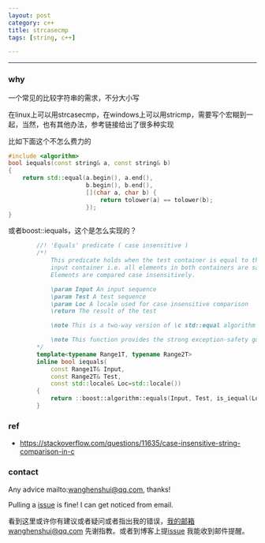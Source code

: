 ```yaml
---
layout: post
category: c++
title: strcasecmp
tags: [string, c++]

---
```


  

---

### why

一个常见的比较字符串的需求，不分大小写

在linux上可以用strcasecmp，在windows上可以用stricmp，需要写个宏糊到一起，当然，也有其他办法，参考链接给出了很多种实现

比如下面这个不怎么费力的

```c++
#include <algorithm>
bool iequals(const string& a, const string& b)
{
    return std::equal(a.begin(), a.end(),
                      b.begin(), b.end(),
                      [](char a, char b) {
                          return tolower(a) == tolower(b);
                      });
}
```

或者boost::iequals，这个是怎么实现的？

```c++
        //! 'Equals' predicate ( case insensitive )
        /*!
            This predicate holds when the test container is equal to the
            input container i.e. all elements in both containers are same.
            Elements are compared case insensitively.

            \param Input An input sequence
            \param Test A test sequence
            \param Loc A locale used for case insensitive comparison
            \return The result of the test

            \note This is a two-way version of \c std::equal algorithm

            \note This function provides the strong exception-safety guarantee
        */
        template<typename Range1T, typename Range2T>
        inline bool iequals( 
            const Range1T& Input, 
            const Range2T& Test,
            const std::locale& Loc=std::locale())
        {
            return ::boost::algorithm::equals(Input, Test, is_iequal(Loc));
        }

```





### ref

- <https://stackoverflow.com/questions/11635/case-insensitive-string-comparison-in-c>

### contact

Any advice mailto:wanghenshui@qq.com, thanks! 

Pulling a [issue](https://github.com/wanghenshui/wanghenshui.github.io/issues/new) is fine! I can get noticed from email.

看到这里或许你有建议或者疑问或者指出我的错误，我的邮箱wanghenshui@qq.com 先谢指教。或者到博客上提[issue](https://github.com/wanghenshui/wanghenshui.github.io/issues/new) 我能收到邮件提醒。
